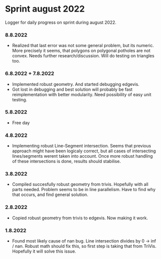 # Sprint august 2022
Logger for daily progress on sprint during august 2022.

### 8.8.2022
- Realized that last error was not some general problem, but its numeric. More precisely it
seems, that polygons on polygonal potholes are not convex. Needs further research/discussion.
Will do testing on triangles too.

### 6.8.2022 + 7.8.2022
- Implemented robust geometry. And started debugging edgevis.
- Got lost in debugging and best solution will probably be fast reimplementation with
better modularity. Need possibility of easy unit testing.

### 5.8.2022
- Free day

### 4.8.2022
- Implementing robust Line-Segment intersection. Seems that previous approach might have
 been logicaly correct, but all cases of intersecting lines/segments werent taken into
account. Once more robust handling of these intersections is done, results should stabilise.

### 3.8.2022
- Compiled succesfully robust geometry from trivis. Hopefully with all parts needed. 
Problem seems to be in line parallelism. Have to find why that occurs, and find general solution.

### 2.8.2022
- Copied robust geometry from trivis to edgevis. Now making it work.


### 1.8.2022
 - Found most likely cause of nan bug. Line intersection divides by 0 -> inf / nan. Robust math should fix this,
so first step is taking that from TriVis. Hopefully it will solve this issue.